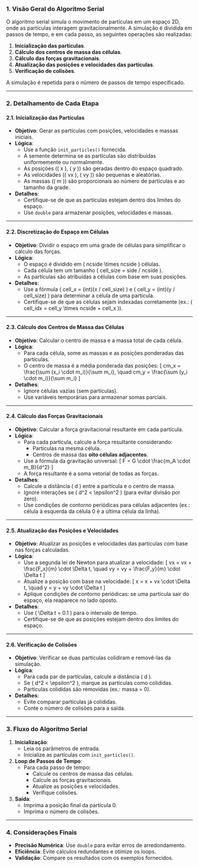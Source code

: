 

### **1. Visão Geral do Algoritmo Serial**
O algoritmo serial simula o movimento de partículas em um espaço 2D, onde as partículas interagem gravitacionalmente. A simulação é dividida em passos de tempo, e em cada passo, as seguintes operações são realizadas:
1. **Inicialização das partículas**.
2. **Cálculo dos centros de massa das células**.
3. **Cálculo das forças gravitacionais**.
4. **Atualização das posições e velocidades das partículas**.
5. **Verificação de colisões**.

A simulação é repetida para o número de passos de tempo especificado.

---

### **2. Detalhamento de Cada Etapa**

#### **2.1. Inicialização das Partículas**
- **Objetivo**: Gerar as partículas com posições, velocidades e massas iniciais.
- **Lógica**:
  - Use a função `init_particles()` fornecida.
  - A semente determina se as partículas são distribuídas uniformemente ou normalmente.
  - As posições (\( x \), \( y \)) são geradas dentro do espaço quadrado.
  - As velocidades (\( vx \), \( vy \)) são pequenas e aleatórias.
  - As massas (\( m \)) são proporcionais ao número de partículas e ao tamanho da grade.
- **Detalhes**:
  - Certifique-se de que as partículas estejam dentro dos limites do espaço.
  - Use `double` para armazenar posições, velocidades e massas.

---

#### **2.2. Discretização do Espaço em Células**
- **Objetivo**: Dividir o espaço em uma grade de células para simplificar o cálculo das forças.
- **Lógica**:
  - O espaço é dividido em \( ncside \times ncside \) células.
  - Cada célula tem um tamanho \( cell\_size = side / ncside \).
  - As partículas são atribuídas a células com base em suas posições.
- **Detalhes**:
  - Use a fórmula \( cell\_x = (int)(x / cell\_size) \) e \( cell\_y = (int)(y / cell\_size) \) para determinar a célula de uma partícula.
  - Certifique-se de que as células sejam indexadas corretamente (ex.: \( cell\_idx = cell\_y \times ncside + cell\_x \)).

---

#### **2.3. Cálculo dos Centros de Massa das Células**
- **Objetivo**: Calcular o centro de massa e a massa total de cada célula.
- **Lógica**:
  - Para cada célula, some as massas e as posições ponderadas das partículas.
  - O centro de massa é a média ponderada das posições:
    \[
    cm_x = \frac{\sum (x_i \cdot m_i)}{\sum m_i}, \quad cm_y = \frac{\sum (y_i \cdot m_i)}{\sum m_i}
    \]
- **Detalhes**:
  - Ignore células vazias (sem partículas).
  - Use variáveis temporárias para armazenar somas parciais.

---

#### **2.4. Cálculo das Forças Gravitacionais**
- **Objetivo**: Calcular a força gravitacional resultante em cada partícula.
- **Lógica**:
  - Para cada partícula, calcule a força resultante considerando:
    - Partículas na mesma célula.
    - Centros de massa das **oito células adjacentes**.
  - Use a fórmula da gravitação universal:
    \[
    F = G \cdot \frac{m_A \cdot m_B}{d^2}
    \]
  - A força resultante é a soma vetorial de todas as forças.
- **Detalhes**:
  - Calcule a distância \( d \) entre a partícula e o centro de massa.
  - Ignore interações se \( d^2 < \epsilon^2 \) (para evitar divisão por zero).
  - Use condições de contorno periódicas para células adjacentes (ex.: célula à esquerda da célula 0 é a última célula da linha).

---

#### **2.5. Atualização das Posições e Velocidades**
- **Objetivo**: Atualizar as posições e velocidades das partículas com base nas forças calculadas.
- **Lógica**:
  - Use a segunda lei de Newton para atualizar a velocidade:
    \[
    vx = vx + \frac{F_x}{m} \cdot \Delta t, \quad vy = vy + \frac{F_y}{m} \cdot \Delta t
    \]
  - Atualize a posição com base na velocidade:
    \[
    x = x + vx \cdot \Delta t, \quad y = y + vy \cdot \Delta t
    \]
  - Aplique condições de contorno periódicas: se uma partícula sair do espaço, ela reaparece no lado oposto.
- **Detalhes**:
  - Use \( \Delta t = 0.1 \) para o intervalo de tempo.
  - Certifique-se de que as posições estejam dentro dos limites do espaço.

---

#### **2.6. Verificação de Colisões**
- **Objetivo**: Verificar se duas partículas colidiram e removê-las da simulação.
- **Lógica**:
  - Para cada par de partículas, calcule a distância \( d \).
  - Se \( d^2 < \epsilon^2 \), marque as partículas como colididas.
  - Partículas colididas são removidas (ex.: massa = 0).
- **Detalhes**:
  - Evite comparar partículas já colididas.
  - Conte o número de colisões para a saída.

---

### **3. Fluxo do Algoritmo Serial**
1. **Inicialização**:
   - Leia os parâmetros de entrada.
   - Inicialize as partículas com `init_particles()`.
2. **Loop de Passos de Tempo**:
   - Para cada passo de tempo:
     - Calcule os centros de massa das células.
     - Calcule as forças gravitacionais.
     - Atualize as posições e velocidades.
     - Verifique colisões.
3. **Saída**:
   - Imprima a posição final da partícula 0.
   - Imprima o número de colisões.

---

### **4. Considerações Finais**
- **Precisão Numérica**: Use `double` para evitar erros de arredondamento.
- **Eficiência**: Evite cálculos redundantes e otimize os loops.
- **Validação**: Compare os resultados com os exemplos fornecidos.
